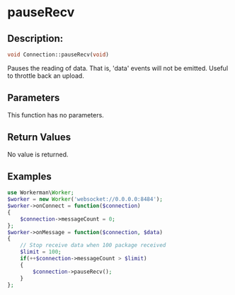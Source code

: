 # pauseRecv
## Description:
```php
void Connection::pauseRecv(void)
```

Pauses the reading of data. That is, 'data' events will not be emitted. Useful to throttle back an upload.

## Parameters

This function has no parameters.

## Return Values
No value is returned.


## Examples

```php
use Workerman\Worker;
$worker = new Worker('websocket://0.0.0.0:8484');
$worker->onConnect = function($connection)
{
    $connection->messageCount = 0;
};
$worker->onMessage = function($connection, $data)
{
    // Stop receive data when 100 package received
    $limit = 100;
    if(++$connection->messageCount > $limit)
    {
        $connection->pauseRecv();
    }
};
```
